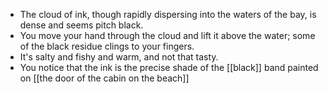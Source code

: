 - The cloud of ink, though rapidly dispersing into the waters of the bay, is dense and seems pitch black.
- You move your hand through the cloud and lift it above the water; some of the black residue clings to your fingers.
- It's salty and fishy and warm, and not that tasty.
- You notice that the ink is the precise shade of the [[black]] band painted on [[the door of the cabin on the beach]]